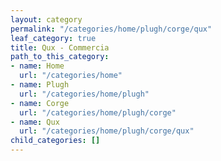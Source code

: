 ```yaml
---
layout: category
permalink: "/categories/home/plugh/corge/qux"
leaf_category: true
title: Qux - Commercia
path_to_this_category:
- name: Home
  url: "/categories/home"
- name: Plugh
  url: "/categories/home/plugh"
- name: Corge
  url: "/categories/home/plugh/corge"
- name: Qux
  url: "/categories/home/plugh/corge/qux"
child_categories: []
---
```

